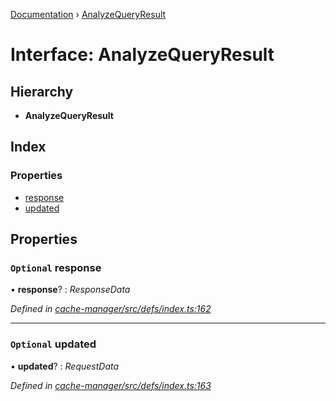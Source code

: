 [Documentation](../README.md) › [AnalyzeQueryResult](analyzequeryresult.md)

# Interface: AnalyzeQueryResult

## Hierarchy

* **AnalyzeQueryResult**

## Index

### Properties

* [response](analyzequeryresult.md#optional-response)
* [updated](analyzequeryresult.md#optional-updated)

## Properties

### `Optional` response

• **response**? : *ResponseData*

*Defined in [cache-manager/src/defs/index.ts:162](https://github.com/badbatch/graphql-box/blob/5db63dc/packages/cache-manager/src/defs/index.ts#L162)*

___

### `Optional` updated

• **updated**? : *RequestData*

*Defined in [cache-manager/src/defs/index.ts:163](https://github.com/badbatch/graphql-box/blob/5db63dc/packages/cache-manager/src/defs/index.ts#L163)*
